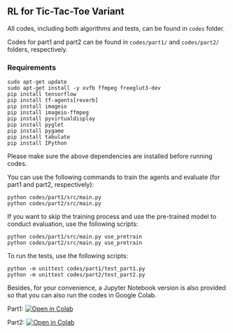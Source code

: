 ## RL for Tic-Tac-Toe Variant

All codes, including both algorithms and tests, can be found in `codes` folder.

Codes for part1 and part2 can be found in `codes/part1/` and `codes/part2/` folders, respectively.

### Requirements

```shell
sudo apt-get update
sudo apt-get install -y xvfb ffmpeg freeglut3-dev
pip install tensorflow
pip install tf-agents[reverb]
pip install imageio
pip install imageio-ffmpeg
pip install pyvirtualdisplay
pip install pyglet
pip install pygame
pip install tabulate
pip install IPython
```

Please make sure the above dependencies are installed before running codes.

You can use the following commands to train the agents and evaluate (for part1 and part2, respectively):

```shell
python codes/part1/src/main.py 
python codes/part2/src/main.py
```

If you want to skip the training process and use the pre-trained model to conduct evaluation, use the following scripts:

```shell
python codes/part1/src/main.py use_pretrain
python codes/part2/src/main.py use_pretrain
```

To run the tests, use the following scripts:

```shell
python -m unittest codes/part1/test_part1.py 
python -m unittest codes/part2/test_part2.py
```


Besides, for your convenience, a Jupyter Notebook version is also provided so that you can also run the codes in Google Colab.

Part1: [![Open in Colab](https://colab.research.google.com/assets/colab-badge.svg "Open in Colab")](https://colab.research.google.com/drive/1ix4_b3dvhbbdneNgnmJnbEb2epv6KD1M?usp=sharing)

Part2: [![Open in Colab](https://colab.research.google.com/assets/colab-badge.svg "Open in Colab")](https://colab.research.google.com/drive/1t2xRSSG9HqOaWbu9kXdAL1TBMusjjzve?usp=sharing)
